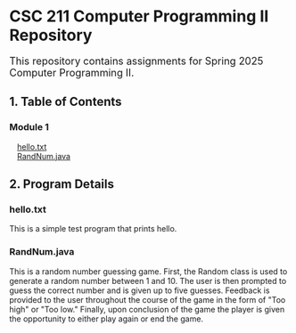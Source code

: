 # CSC 211 Computer Programming II Repository

<font size= "4">This repository contains assignments for Spring 2025 Computer Programming II.</font>

## 1. Table of Contents
### Module 1
&emsp;[hello.txt](https://github.com/CodebyLK/CSC211/bloc/bcaebd1474b289a28d8ac3ff88962ae1f53f9874/Module1/hello.txt)  
&emsp;[RandNum.java](https://github.com/CodebyLK/CSC211/blob/bcaebd1474b289a28d8ac3ff88962ae1f53f9874/Module1/RandNum.java)  


## 2. Program Details

### hello.txt  
This is a simple test program that prints hello.  

### RandNum.java 
This is a random number guessing game. First, the Random class is used to generate a random number between 1 and 10. The user is then prompted to guess the correct number and is given up to five guesses. Feedback is provided to the user throughout the course of the game in the form of "Too high" or "Too low." Finally, upon conclusion of the game the player is given the opportunity to either play again or end the game.
